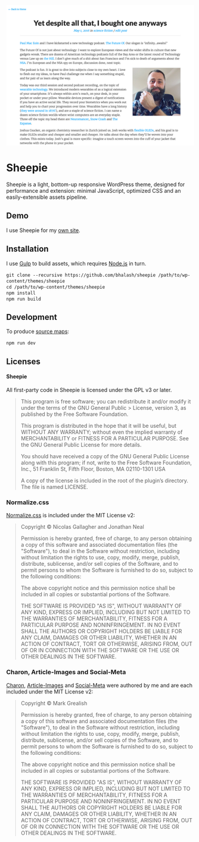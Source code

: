 ![](screenshot.png)

# Sheepie
Sheepie is a light, bottom-up responsive WordPress theme, designed for performance and extension: minimal JavaScript, optimized CSS and an easily-extensible assets pipeline.

## Demo
I use Sheepie for my [own site](http://www.bhalash.com). 

## Installation
I use [Gulp](http://gulpjs.com/) to build assets, which requires [Node.js](https://nodejs.org/en/) in turn.

    git clone --recursive https://github.com/bhalash/sheepie /path/to/wp-content/themes/sheepie
    cd /path/to/wp-content/themes/sheepie
    npm install
    npm run build

## Development
To produce [source maps](http://thesassway.com/intermediate/using-source-maps-with-sass):

    npm run dev

## Licenses
#### Sheepie
All first-party code in Sheepie is licensed under the GPL v3 or later. 

> This program is free software; you can redistribute it and/or modify it under the terms of the GNU General Public > License, version 3, as published by the Free Software Foundation.
>
> This program is distributed in the hope that it will be useful, but WITHOUT ANY WARRANTY; without even the implied warranty of MERCHANTABILITY or FITNESS FOR A PARTICULAR PURPOSE. See the GNU General Public License for more details.
>
> You should have received a copy of the GNU General Public License along with this program; if not, write to the Free Software Foundation, Inc., 51 Franklin St, Fifth Floor, Boston, MA 02110-1301 USA
> 
> A copy of the license is included in the root of the plugin’s directory. The file is named LICENSE.

### Normalize.css
[Normalize.css](https://github.com/necolas/normalize.css/) is included under the MIT License v2:

> Copyright © Nicolas Gallagher and Jonathan Neal
> 
> Permission is hereby granted, free of charge, to any person obtaining a copy of this software and associated documentation files (the "Software"), to deal in the Software without restriction, including without limitation the rights to use, copy, modify, merge, publish, distribute, sublicense, and/or sell copies of the Software, and to permit persons to whom the Software is furnished to do so, subject to the following conditions:
> 
> The above copyright notice and this permission notice shall be included in all copies or substantial portions of the Software.
> 
> THE SOFTWARE IS PROVIDED "AS IS", WITHOUT WARRANTY OF ANY KIND, EXPRESS OR IMPLIED, INCLUDING BUT NOT LIMITED TO THE WARRANTIES OF MERCHANTABILITY, FITNESS FOR A PARTICULAR PURPOSE AND NONINFRINGEMENT. IN NO EVENT SHALL THE AUTHORS OR COPYRIGHT HOLDERS BE LIABLE FOR ANY CLAIM, DAMAGES OR OTHER LIABILITY, WHETHER IN AN ACTION OF CONTRACT, TORT OR OTHERWISE, ARISING FROM, OUT OF OR IN CONNECTION WITH THE SOFTWARE OR THE USE OR OTHER DEALINGS IN THE SOFTWARE.

### Charon, Article-Images and Social-Meta
[Charon](https://github.com/bhalash/charon), [Article-Images](https://github.com/bhalash/article-images) and [Social-Meta](https://github.com/bhalash/social-meta) were authored by me and are each included under the MIT License v2:

> Copyright © Mark Grealish
> 
> Permission is hereby granted, free of charge, to any person obtaining a copy of this software and associated documentation files (the "Software"), to deal in the Software without restriction, including without limitation the rights to use, copy, modify, merge, publish, distribute, sublicense, and/or sell copies of the Software, and to permit persons to whom the Software is furnished to do so, subject to the following conditions:
> 
> The above copyright notice and this permission notice shall be included in all copies or substantial portions of the Software.
> 
> THE SOFTWARE IS PROVIDED "AS IS", WITHOUT WARRANTY OF ANY KIND, EXPRESS OR IMPLIED, INCLUDING BUT NOT LIMITED TO THE WARRANTIES OF MERCHANTABILITY, FITNESS FOR A PARTICULAR PURPOSE AND NONINFRINGEMENT. IN NO EVENT SHALL THE AUTHORS OR COPYRIGHT HOLDERS BE LIABLE FOR ANY CLAIM, DAMAGES OR OTHER LIABILITY, WHETHER IN AN ACTION OF CONTRACT, TORT OR OTHERWISE, ARISING FROM, OUT OF OR IN CONNECTION WITH THE SOFTWARE OR THE USE OR OTHER DEALINGS IN THE SOFTWARE.
